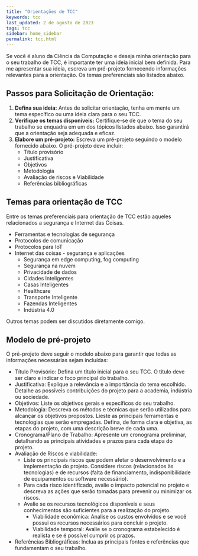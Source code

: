 ```yaml
---
title: "Orientações de TCC"
keywords: tcc
last_updated: 2 de agosto de 2023 
tags: tcc
sidebar: home_sidebar
permalink: tcc.html
---
```


Se você é aluno da Ciência da Computação e deseja minha orientação para o seu trabalho de TCC, é importante ter uma ideia inicial bem definida. Para me apresentar sua ideia, escreva um pré-projeto fornecendo informações relevantes para a orientação. Os temas preferenciais são listados abaixo.

## Passos para Solicitação de Orientação:

1. **Defina sua ideia:** Antes de solicitar orientação, tenha em mente um tema específico ou uma ideia clara para o seu TCC.
2. **Verifique os temas disponíveis:** Certifique-se de que o tema do seu trabalho se enquadra em um dos tópicos listados abaixo. Isso garantirá que a orientação seja adequada e eficaz.
3. **Elabore um pré-projeto:** Escreva um pré-projeto seguindo o modelo fornecido abaixo. O pré-projeto deve incluir:
    - Título provisório
    - Justificativa
    - Objetivos
    - Metodologia
    - Avaliação de riscos e Viabilidade
    - Referências bibliográficas

## Temas para orientação de TCC
Entre os temas preferenciais para orientação de TCC estão aqueles relacionados a segurança e Internet das Coisas.

- Ferramentas e tecnologias de segurança
- Protocolos de comunicação
- Protocolos para IoT
- Internet das coisas - segurança e aplicações
    - Segurança em edge computing, fog computing
    - Segurança na nuvem
    - Privacidade de dados
    - Cidades Inteligentes
    - Casas Inteligentes
    - Healthcare
    - Transporte Inteligente    
    - Fazendas Inteligentes
        <!-- - Detecção de ataques utilizando machine learning
            - Injeção de dados falsos
            - Ruídos 
            - Captura de dados
            - Acesso não autorizado
            - Man-in-the-middle
            - Inundação
            - outros ataques (avaliar)
        - Desafios e oportunidades de segurança (trabalho teorico)
            - Estufas agrícolas inteligentes
            - Sistemas de Armazenamento de Alimentos/Silos
            - Agricultura de precisão
            - Pecuária de precisão
            - Agricultura em campo aberto
        - Ferramentas e tecnologias de segurança -->
  - Indústria 4.0  

Outros temas podem ser discutidos diretamente comigo.

## Modelo de pré-projeto
O pré-projeto deve seguir o modelo abaixo para garantir que todas as informações necessárias sejam incluídas:
- Título Provisório: Defina um título inicial para o seu TCC. O título deve ser claro e indicar o foco principal do trabalho.
- Justificativa: Explique a relevância e a importância do tema escolhido. Detalhe as possíveis contribuições do projeto para a academia, indústria ou sociedade.
- Objetivos: Liste os objetivos gerais e específicos do seu trabalho.
- Metodologia: Descreva os métodos e técnicas que serão utilizados para alcançar os objetivos propostos. Lieste as principais ferramentas e tecnologias que serão empregadas.  Defina, de forma clara e objetiva, as etapas do projeto, com uma descrição breve de cada uma.
- Cronograma/Plano de Trabalho: Apresente um cronograma preliminar, detalhando as principais atividades e prazos para cada etapa do projeto.
- Avaliação de Riscos e viabilidade:
  - Liste os principais riscos que podem afetar o desenvolvimento e a implementação do projeto. Considere riscos (relacionados às tecnologias) e de recursos (falta de financiamento, indisponibilidade de equipamentos ou software necessário).
  - Para cada risco identificado, avalie o impacto potencial no projeto e descreva as ações que serão tomadas para prevenir ou minimizar os riscos.
  - Avalie se os recursos tecnológicos disponíveis e seus conhecimentos são suficientes para a realização do projeto.
    - Viabilidade econômica: Analise os custos envolvidos e se você possui os recursos necessários para concluir o projeto.
    - Viabilidade temporal: Avalie se o cronograma estabelecido é realista e se é possível cumprir os prazos.
- Referências Bibliográficas: Inclua as principais fontes e referências que fundamentam o seu trabalho.